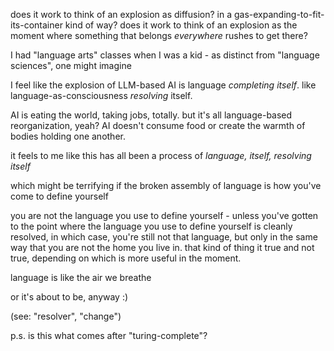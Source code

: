 does it work to think of an explosion as diffusion? in a gas-expanding-to-fit-its-container kind of way? does it work to think of an explosion as the moment where something that belongs *everywhere* rushes to get there?

I had "language arts" classes when I was a kid - as distinct from "language sciences", one might imagine

I feel like the explosion of LLM-based AI is language *completing itself*. like language-as-consciousness *resolving* itself.

AI is eating the world, taking jobs, totally. but it's all language-based reorganization, yeah? AI doesn't consume food or create the warmth of bodies holding one another.

it feels to me like this has all been a process of *language, itself, resolving itself*

which might be terrifying if the broken assembly of language is how you've come to define yourself

you are not the language you use to define yourself - unless you've gotten to the point where the language you use to define yourself is cleanly resolved, in which case, you're still not that language, but only in the same way that you are not the home you live in. that kind of thing it true and not true, depending on which is more useful in the moment.

language is like the air we breathe

or it's about to be, anyway :)

(see: "resolver", "change")

p.s. is this what comes after "turing-complete"?

